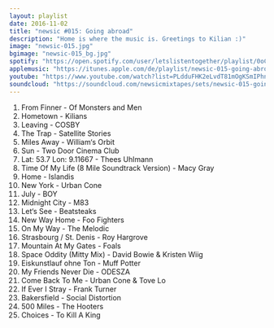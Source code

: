 ```yaml
---
layout: playlist
date: 2016-11-02
title: "newsic #015: Going abroad"
description: "Home is where the music is. Greetings to Kilian :)"
image: "newsic-015.jpg"
bgimage: "newsic-015_bg.jpg"
spotify: "https://open.spotify.com/user/letslistentogether/playlist/0oCUFUpFFLsi5MpayTDOob"
applemusic: "https://itunes.apple.com/de/playlist/newsic-015-going-abroad./idpl.edab52b2341c445dafa49cf77455513a"
youtube: "https://www.youtube.com/watch?list=PLdduFHK2eLvdT81mOgKSmIPhng4R8OOo4"
soundcloud: "https://soundcloud.com/newsicmixtapes/sets/newsic-015-going-abroad"
---
```


<ol>
	<li>From Finner - Of Monsters and Men</li>
	<li>Hometown - Kilians</li>
	<li>Leaving - COSBY</li>
	<li>The Trap - Satellite Stories</li>
	<li>Miles Away - William‘s Orbit</li>
	<li>Sun - Two Door Cinema Club</li>
	<li>Lat: 53.7 Lon: 9.11667 - Thees Uhlmann</li>
	<li>Time Of My Life (8 Mile Soundtrack Version) - Macy Gray</li>
	<li>Home - Islandis</li>
	<li>New York - Urban Cone</li>
	<li>July - BOY</li>
	<li>Midnight City - M83</li>
	<li>Let‘s See - Beatsteaks</li>
	<li>New Way Home - Foo Fighters</li>
	<li>On My Way - The Melodic</li>
	<li>Strasbourg / St. Denis - Roy Hargrove</li>
	<li>Mountain At My Gates - Foals</li>
	<li>Space Oddity (Mitty Mix) - David Bowie & Kristen Wiig</li>
	<li>Eiskunstlauf ohne Ton - Muff Potter</li>
	<li>My Friends Never Die - ODESZA</li>
	<li>Come Back To Me - Urban Cone & Tove Lo</li>
	<li>If Ever I Stray - Frank Turner</li>
	<li>Bakersfield - Social Distortion</li>
	<li>500 Miles - The Hooters</li>
	<li>Choices - To Kill A King</li>
</ol>
